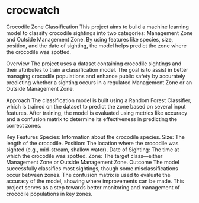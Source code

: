 # crocwatch

Crocodile Zone Classification
This project aims to build a machine learning model to classify crocodile sightings into two categories: Management Zone and Outside Management Zone. By using features like species, size, position, and the date of sighting, the model helps predict the zone where the crocodile was spotted.

Overview
The project uses a dataset containing crocodile sightings and their attributes to train a classification model. The goal is to assist in better managing crocodile populations and enhance public safety by accurately predicting whether a sighting occurs in a regulated Management Zone or an Outside Management Zone.

Approach
The classification model is built using a Random Forest Classifier, which is trained on the dataset to predict the zone based on several input features. After training, the model is evaluated using metrics like accuracy and a confusion matrix to determine its effectiveness in predicting the correct zones.

Key Features
Species: Information about the crocodile species.
Size: The length of the crocodile.
Position: The location where the crocodile was sighted (e.g., mid-stream, shallow water).
Date of Sighting: The time at which the crocodile was spotted.
Zone: The target class—either Management Zone or Outside Management Zone.
Outcome
The model successfully classifies most sightings, though some misclassifications occur between zones. The confusion matrix is used to evaluate the accuracy of the model, showing where improvements can be made. This project serves as a step towards better monitoring and management of crocodile populations in key zones.
